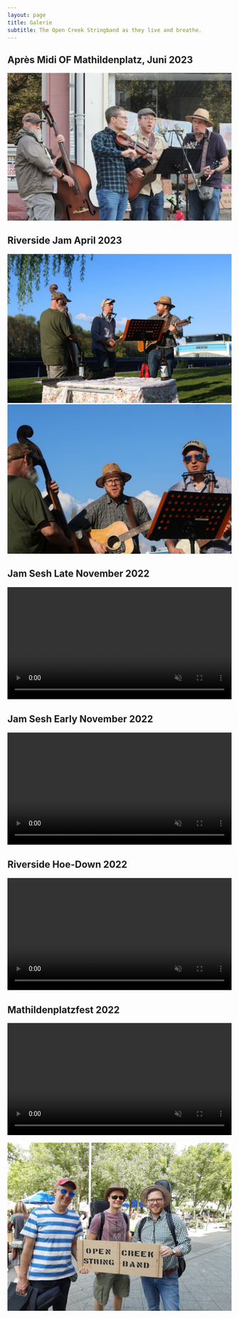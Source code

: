 ```yaml
---
layout: page
title: Galerie
subtitle: The Open Creek Stringband as they live and breathe.
---
```


## Après Midi OF Mathildenplatz, Juni 2023
![](assets/img/OCSB_concert.jpeg)

## Riverside Jam April 2023
![](/assets/img/maindetlev.jpg)
![](/assets/img/maindetlev2.jpg)

## Jam Sesh Late November 2022
<video src="/assets/img/choochoo.mp4" autoplay muted controls loop width="100%"></video>

## Jam Sesh Early November 2022
<video src="/assets/img/oceanwaves.mp4" autoplay muted controls loop width="100%"></video>

## Riverside Hoe-Down 2022
<video src="/assets/img/tannersFarm.mp4" autoplay muted controls loop width="100%"></video>

## Mathildenplatzfest 2022
<video src="/assets/img/boilthemcabbage.mp4" autoplay controls muted loop width="100%"></video>


![](/assets/img/opencreeksmiles.jpeg)

